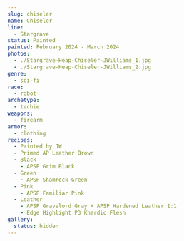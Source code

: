 ```yaml
---
slug: chiseler
name: Chiseler
line:
  - Stargrave
status: Painted
painted: February 2024 - March 2024
photos:
  - ./Stargrave-Heap-Chiseler-JWilliams_1.jpg
  - ./Stargrave-Heap-Chiseler-JWilliams_2.jpg
genre:
  - sci-fi
race:
  - robot
archetype:
  - techie
weapons:
  - firearm
armor:
  - clothing
recipes:
  - Painted by JW
  - Primed AP Leather Brown
  - Black
    - APSP Grim Black
  - Green
    - APSP Shamrock Green
  - Pink
    - APSP Familiar Pink
  - Leather
    - APSP Gravelord Gray + APSP Hardened Leather 1:1
    - Edge Highlight P3 Khardic Flesh
gallery:
  status: hidden
---
```

